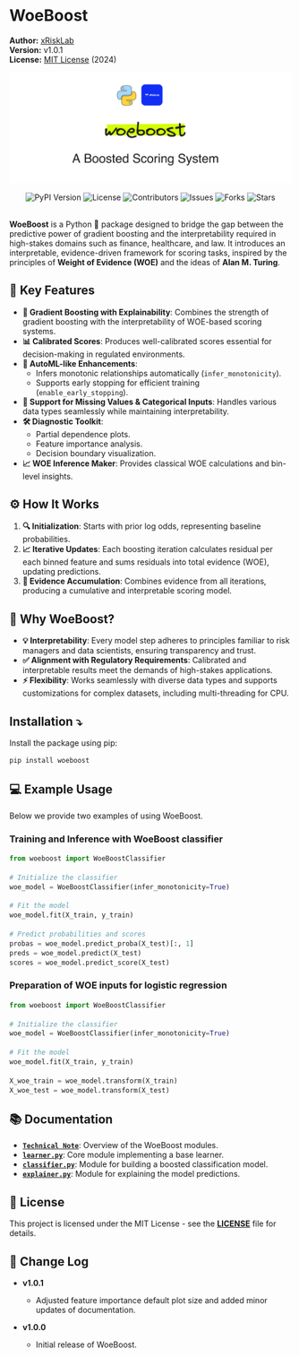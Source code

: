 # WoeBoost
**Author:** [xRiskLab](https://github.com/xRiskLab)<br>
**Version:** v1.0.1<br>
**License:** [MIT License](https://opensource.org/licenses/MIT) (2024)

![Title](https://raw.githubusercontent.com/xRiskLab/woeboost/main/docs/ims/woeboost.png)

<div align="center">
  <img src="https://img.shields.io/pypi/v/woeboost" alt="PyPI Version"/> 
  <img src="https://img.shields.io/github/license/xRiskLab/woeboost" alt="License"/> 
  <img src="https://img.shields.io/github/contributors/xRiskLab/woeboost" alt="Contributors"/> 
  <img src="https://img.shields.io/github/issues/xRiskLab/woeboost" alt="Issues"/> 
  <img src="https://img.shields.io/github/forks/xRiskLab/woeboost" alt="Forks"/> 
  <img src="https://img.shields.io/github/stars/xRiskLab/woeboost" alt="Stars"/>
</div><br>

**WoeBoost** is a Python 🐍 package designed to bridge the gap between the predictive power of gradient boosting and the interpretability required in high-stakes domains such as finance, healthcare, and law. It introduces an interpretable, evidence-driven framework for scoring tasks, inspired by the principles of **Weight of Evidence (WOE)** and the ideas of **Alan M. Turing**.

## 🔑 Key Features

- **🌟 Gradient Boosting with Explainability**: Combines the strength of gradient boosting with the interpretability of WOE-based scoring systems.
- **📊 Calibrated Scores**: Produces well-calibrated scores essential for decision-making in regulated environments.
- **🤖 AutoML-like Enhancements**:
  - Infers monotonic relationships automatically (`infer_monotonicity`).
  - Supports early stopping for efficient training (`enable_early_stopping`).
- **🔧 Support for Missing Values & Categorical Inputs**: Handles various data types seamlessly while maintaining interpretability.
- **🛠️ Diagnostic Toolkit**:
  - Partial dependence plots.
  - Feature importance analysis.
  - Decision boundary visualization.
- **📈 WOE Inference Maker**: Provides classical WOE calculations and bin-level insights.

## ⚙️ How It Works

1. **🔍 Initialization**: Starts with prior log odds, representing baseline probabilities.
2. **📈 Iterative Updates**: Each boosting iteration calculates residual per each binned feature and sums residuals into total evidence (WOE), updating predictions.
3. **🔗 Evidence Accumulation**: Combines evidence from all iterations, producing a cumulative and interpretable scoring model.

## 🧐 Why WoeBoost?

- **💡 Interpretability**: Every model step adheres to principles familiar to risk managers and data scientists, ensuring transparency and trust.
- **✅ Alignment with Regulatory Requirements**: Calibrated and interpretable results meet the demands of high-stakes applications.
- **⚡ Flexibility**: Works seamlessly with diverse data types and supports customizations for complex datasets, including multi-threading for CPU.

## Installation ⤵

Install the package using pip:

```bash
pip install woeboost
```

## 💻 Example Usage

Below we provide two examples of using WoeBoost.

### Training and Inference with WoeBoost classifier

```python
from woeboost import WoeBoostClassifier

# Initialize the classifier
woe_model = WoeBoostClassifier(infer_monotonicity=True)

# Fit the model
woe_model.fit(X_train, y_train)

# Predict probabilities and scores
probas = woe_model.predict_proba(X_test)[:, 1]
preds = woe_model.predict(X_test)
scores = woe_model.predict_score(X_test)
```

### Preparation of WOE inputs for logistic regression

```python
from woeboost import WoeBoostClassifier

# Initialize the classifier
woe_model = WoeBoostClassifier(infer_monotonicity=True)

# Fit the model
woe_model.fit(X_train, y_train)

X_woe_train = woe_model.transform(X_train)
X_woe_test = woe_model.transform(X_test)
```

## 📚 Documentation

- **[`Technical Note`](https://github.com/xRiskLab/woeboost/blob/main/docs/technical_note.md)**: Overview of the WoeBoost modules.
- **[`learner.py`](https://github.com/xRiskLab/woeboost/blob/main/docs/learner.md)**: Core module implementing a base learner.
- **[`classifier.py`](https://github.com/xRiskLab/woeboost/blob/main/docs/classifier.md)**: Module for building a boosted classification model.
- **[`explainer.py`](https://github.com/xRiskLab/woeboost/blob/main/docs/explainer.md)**: Module for explaining the model predictions.

## 📄 License
This project is licensed under the MIT License - see the **[LICENSE](https://github.com/xRiskLab/woeboost/blob/main/LICENSE.md)** file for details.

## 📃 Change Log

- **v1.0.1**
  - Adjusted feature importance default plot size and added minor updates of documentation.

- **v1.0.0**
  - Initial release of WoeBoost.
